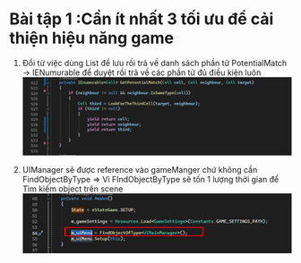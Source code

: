 # Bài tập 1 :Cần ít nhất 3 tối ưu để cải thiện hiệu năng game

1.	Đổi từ việc dùng List<Cell> để lưu rồi trả về danh sách phần tử PotentialMatch -> IENumurable<Cell> để duyệt rồi trả về các phần tử đủ điều kiện luôn
![descriptive alt text](https://github.com/anhnv-sconnect/Match3-Unity-Game/blob/Phase-VietAnh/Document/1.1%20ScriptBoard.png "Logo Title Text 1")

2.	UIManager sẽ được reference vào gameManger chứ không cần FindObjectByType 
=>	Vì FIndObjectByType sẽ tốn 1 lượng thời gian để Tìm kiếm object trên scene 
![descriptive alt text](https://github.com/anhnv-sconnect/Match3-Unity-Game/blob/Phase-VietAnh/Document/2.1%20ScriptBoard.png "Logo Title Text 1")
